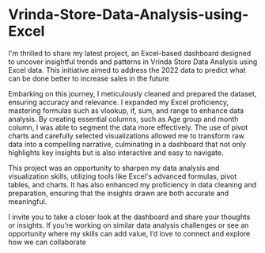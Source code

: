 # Vrinda-Store-Data-Analysis-using-Excel
I'm thrilled to share my latest project, an Excel-based dashboard designed to uncover insightful trends and patterns in Vrinda Store Data Analysis using Excel data. This initiative aimed to address the 2022 data to predict what can be done better to increase sales in the future

Embarking on this journey, I meticulously cleaned and prepared the dataset, ensuring accuracy and relevance. I expanded my Excel proficiency, mastering formulas such as vlookup, if, sum, and range to enhance data analysis. By creating essential columns, such as Age group and month column, I was able to segment the data more effectively. The use of pivot charts and carefully selected visualizations allowed me to transform raw data into a compelling narrative, culminating in a dashboard that not only highlights key insights but is also interactive and easy to navigate.

This project was an opportunity to sharpen my data analysis and visualization skills, utilizing tools like Excel's advanced formulas, pivot tables, and charts. It has also enhanced my proficiency in data cleaning and preparation, ensuring that the insights drawn are both accurate and meaningful.

I invite you to take a closer look at the dashboard and share your thoughts or insights. If you’re working on similar data analysis challenges or see an opportunity where my skills can add value, I’d love to connect and explore how we can collaborate
